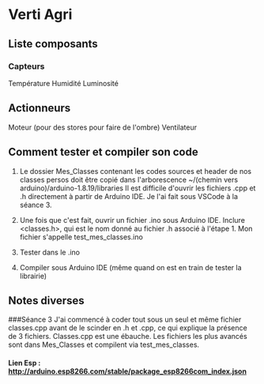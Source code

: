 # Verti Agri 


## Liste composants 
### Capteurs
 Température
 Humidité 
 Luminosité

## Actionneurs
Moteur (pour des stores pour faire de l'ombre)
Ventilateur 

## Comment tester et compiler son code
1. Le dossier Mes_Classes contenant les codes sources et header de nos classes persos doit être copié dans l'arborescence ~/(chemin vers arduino)/arduino-1.8.19/libraries
Il est difficile d'ouvrir les fichiers .cpp et .h directement à partir de Arduino IDE. Je l'ai fait sous VSCode à la séance 3.

2. Une fois que c'est fait, ouvrir un fichier .ino sous Arduino IDE. Inclure <classes.h>, qui est le nom donné au fichier .h associé à l'étape 1. Mon fichier s'appelle test_mes_classes.ino

3. Tester dans le .ino

4. Compiler sous Arduino IDE (même quand on est en train de tester la librairie)


## Notes diverses
###Séance 3
J'ai commencé à coder tout sous un seul et même fichier classes.cpp avant de le scinder en .h et .cpp, ce qui explique la présence de 3 fichiers.
Classes.cpp est une ébauche. Les fichiers les plus avancés sont dans Mes_Classes et compilent via test_mes_classes.  



#### Lien Esp :  http://arduino.esp8266.com/stable/package_esp8266com_index.json


